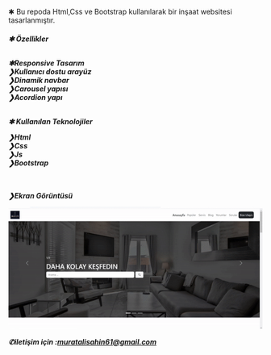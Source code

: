 
✱ Bu repoda Html,Css ve Bootstrap kullanılarak bir inşaat websitesi tasarlanmıştır.
<h5>
✱ Özellikler
  <br> <br>
  
   
✱Responsive Tasarım
     <br>
❯Kullanıcı dostu arayüz
      <br>
❯Dinamik navbar
      <br>
❯Carousel yapısı
      <br>
❯Acordion yapı
      <br> <br>
  
   
✱ Kullanılan Teknolojiler
  
    
❯Html
 <br>
❯Css
 <br>
❯Js
 <br>
❯Bootstrap


<br> <br>
❯Ekran Görüntüsü


![alt text](Emlak-gif-3.gif)


✆iletişim için :muratalisahin61@gmail.com
